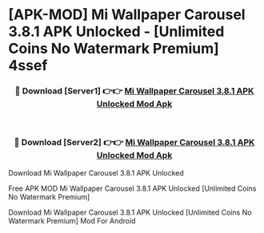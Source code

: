 # [APK-MOD] Mi Wallpaper Carousel 3.8.1 APK Unlocked - [Unlimited Coins No Watermark Premium] 4ssef



<div align="center">
<h3>🔴 Download [Server1] 👉👉 <a href="https://momento.my/?title=Mi_Wallpaper_Carousel_3.8.1_APK_Unlocked">Mi Wallpaper Carousel 3.8.1 APK Unlocked Mod Apk</a></h3><br>

<h3>🔴 Download [Server2] 👉👉 <a href="https://momento.my/?title=Mi_Wallpaper_Carousel_3.8.1_APK_Unlocked">Mi Wallpaper Carousel 3.8.1 APK Unlocked Mod Apk</a></h3>
</div>



Download Mi Wallpaper Carousel 3.8.1 APK Unlocked 

Free APK MOD Mi Wallpaper Carousel 3.8.1 APK Unlocked [Unlimited Coins No Watermark Premium]

Download Mi Wallpaper Carousel 3.8.1 APK Unlocked [Unlimited Coins No Watermark Premium] Mod For Android
